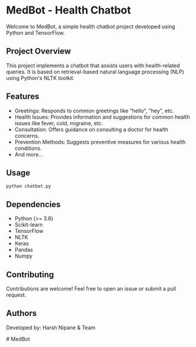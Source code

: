 <!DOCTYPE html>
<html lang="en">
<head>
    <meta charset="UTF-8">
    <meta name="viewport" content="width=device-width, initial-scale=1.0">
</head>
<body>

<h1>MedBot - Health Chatbot</h1>
    <p>Welcome to MedBot, a simple health chatbot project developed using Python and TensorFlow.</p>

<h2>Project Overview</h2>
    <p>This project implements a chatbot that assists users with health-related queries. It is based on retrieval-based natural language processing (NLP) using Python's NLTK toolkit.</p>

<h2>Features</h2>
    <ul>
        <li>Greetings: Responds to common greetings like "hello", "hey", etc.</li>
        <li>Health Issues: Provides information and suggestions for common health issues like fever, cold, migraine, etc.</li>
        <li>Consultation: Offers guidance on consulting a doctor for health concerns.</li>
        <li>Prevention Methods: Suggests preventive measures for various health conditions.</li>
        <li>And more...</li>
    </ul>

<h2>Usage</h2>
    <pre><code>python chatbot.py</code></pre>

 <h2>Dependencies</h2>
    <ul>
        <li>Python (>= 3.6)</li>
        <li>Scikit-learn</li>
        <li>TensorFlow</li>
        <li>NLTK</li>
        <li>Keras</li>
        <li>Pandas</li>      
        <li>Numpy</li>
    </ul>

 <h2>Contributing</h2>
    <p>Contributions are welcome! Feel free to open an issue or submit a pull request.</p>

<h2>Authors</h2>
    <p>Developed by: Harsh Nipane & Team</p>

</body>
</html>
# MedBot
